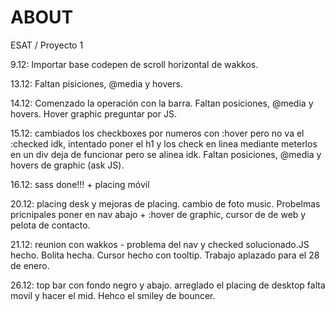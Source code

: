 # ABOUT
ESAT / Proyecto 1

9.12: Importar base codepen de scroll horizontal de wakkos.

13.12: Faltan pisiciones, @media y hovers.

14.12: Comenzado la operación con la barra. Faltan posiciones, @media y hovers. Hover graphic preguntar por JS.

15.12: cambiados los checkboxes por numeros con :hover pero no va el :checked idk, intentado poner el h1 y los check en linea mediante meterlos en un div deja de funcionar pero se alinea idk. Faltan posiciones, @media y hovers de graphic (ask JS).

16.12: sass done!!! + placing móvil

20.12: placing desk y mejoras de placing. cambio de foto music. Probelmas pricnipales poner en nav abajo + :hover de graphic, cursor de de web y pelota de contacto.

21.12: reunion con wakkos - problema del nav y checked solucionado.JS hecho. Bolita hecha. Cursor hecho con tooltip. Trabajo aplazado para el 28 de enero.

26.12: top bar con fondo negro y abajo. arreglado el placing de desktop falta movil y hacer el mid. Hehco el smiley de  bouncer.